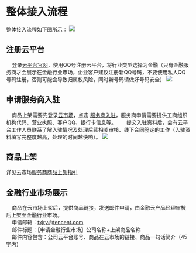 # 整体接入流程
整体接入流程如下图所示：
![](http://imgcache.tce.fsphere.cn/static/mc.qcloudimg.com/static/img/7499d2a292c751037850fe45666c7e44/3.png)

## 注册云平台
&nbsp;&nbsp;&nbsp;&nbsp;登录[云平台官网](http://tce.fsphere.cn/)，使用QQ号注册云平台，将行业类型选择为金融（只有金融服务商才会展示在金融行业市场，企业客户建议注册新QQ号码，不要使用私人QQ号码注册，否则可能会导致归属权风险，同时新号码请做好号码安全）
![](http://imgcache.tce.fsphere.cn/static/mc.qcloudimg.com/static/img/993fdad3ca7416ffdf8d1732911eddac/4.png)

## 申请服务商入驻
&nbsp;&nbsp;&nbsp;&nbsp;商品上架需要先登录[云市场](http://market.tce.fsphere.cn/)，点击 [服务商入驻](http://console.tce.fsphere.cn/serviceprovider/apply)，服务商申请需要提供工商组织机构代码、营业执照、客户QQ、银行卡信息等。  
&nbsp;&nbsp;&nbsp;&nbsp;提交入驻资料后，会有云平台工作人员联系了解入驻情况及处理后续相关审核、线下合同签定的工作（入驻资料填写完整度越高，处理的时间越快哟）。
![](http://imgcache.tce.fsphere.cn/static/mc.qcloudimg.com/static/img/a1a7a3c03864351659af7ea6606f2d71/%7B4B42D3F3-064A-42C2-A8ED-368F6B364E4A%7D.png)    
## 商品上架

详见云市场[服务商商品上架指引](http://tce.fsphere.cn/document/product/306/3019)


## 金融行业市场展示
&nbsp;&nbsp;&nbsp;&nbsp;商品在云市场上架后，提供商品链接，发送邮件申请，由金融云产品经理审核后上架至金融行业市场。  
&nbsp;&nbsp;&nbsp;&nbsp;申请邮箱：txjry@tencent.com  
&nbsp;&nbsp;&nbsp;&nbsp;邮件标题：【申请金融行业市场】公司名称+上架商品名称  
&nbsp;&nbsp;&nbsp;&nbsp;邮件内容包含：公司云平台账号、商品在云市场的链接、商品一句话简介（45字内）

